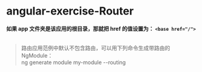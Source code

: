 # angular-exercise-Router

**如果 app 文件夹是该应用的根目录，那就把 href 的值设置为： ``<base href="/">``**
<br/><br/>
> 路由应用范例中默认不包含路由，可以用下列命令生成带路由的 NgModule：<br/>
> ng generate module my-module --routing


